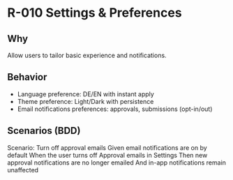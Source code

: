 # R-010 Settings & Preferences

## Why
Allow users to tailor basic experience and notifications.

## Behavior
- Language preference: DE/EN with instant apply
- Theme preference: Light/Dark with persistence
- Email notifications preferences: approvals, submissions (opt-in/out)

## Scenarios (BDD)
Scenario: Turn off approval emails
Given email notifications are on by default
When the user turns off Approval emails in Settings
Then new approval notifications are no longer emailed
And in-app notifications remain unaffected
